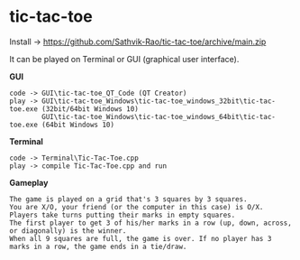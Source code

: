 # tic-tac-toe

Install -> https://github.com/Sathvik-Rao/tic-tac-toe/archive/main.zip

It can be played on Terminal or GUI (graphical user interface).

**GUI**
```
code -> GUI\tic-tac-toe_QT_Code (QT Creator)
play -> GUI\tic-tac-toe_Windows\tic-tac-toe_windows_32bit\tic-tac-toe.exe (32bit/64bit Windows 10)
        GUI\tic-tac-toe_Windows\tic-tac-toe_windows_64bit\tic-tac-toe.exe (64bit Windows 10)
```

**Terminal**
```
code -> Terminal\Tic-Tac-Toe.cpp
play -> compile Tic-Tac-Toe.cpp and run 
```

**Gameplay**
```
The game is played on a grid that's 3 squares by 3 squares.
You are X/O, your friend (or the computer in this case) is O/X. Players take turns putting their marks in empty squares.
The first player to get 3 of his/her marks in a row (up, down, across, or diagonally) is the winner.
When all 9 squares are full, the game is over. If no player has 3 marks in a row, the game ends in a tie/draw.
```
